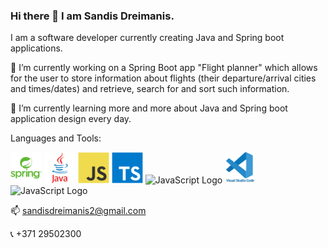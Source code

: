 ### Hi there 👋 I am Sandis Dreimanis.

I am a software developer currently creating Java and Spring boot applications.

🔭 I’m currently working on a Spring Boot app "Flight planner" which allows for the user to store information about flights (their departure/arrival cities and times/dates) and retrieve, search for and sort such information.

🌱 I’m currently learning more and more about Java and Spring boot application design every day.

Languages and Tools: 

<img src="https://github.com/devicons/devicon/blob/master/icons/spring/spring-original-wordmark.svg" alt="JavaScript Logo" width="50" height="50" /> <img src="https://github.com/devicons/devicon/blob/master/icons/java/java-original-wordmark.svg" alt="Java Logo" width="50" height="50" /> <img src="https://github.com/devicons/devicon/blob/master/icons/javascript/javascript-original.svg" alt="JavaScript Logo" width="50" height="50" /> <img src="https://github.com/devicons/devicon/blob/master/icons/typescript/typescript-original.svg" alt="JavaScript Logo" width="50" height="50" /> <img src="https://cdn.worldvectorlogo.com/logos/intellij-idea-1.svg" alt="JavaScript Logo" width="50" height="50" /> <img src="https://github.com/devicons/devicon/blob/master/icons/vscode/vscode-original-wordmark.svg" alt="JavaScript Logo" width="50" height="50" /> <img src="https://cdn.worldvectorlogo.com/logos/postman.svg" alt="JavaScript Logo" width="50" height="50" />

📫 sandisdreimanis2@gmail.com 

📞 +371 29502300
<!--
**SandisD1/SandisD1** is a ✨ _special_ ✨ repository because its `README.md` (this file) appears on your GitHub profile.



Here are some ideas to get you started:

- 🔭 I’m currently working on ...
- 🌱 I’m currently learning ...
- 👯 I’m looking to collaborate on ...
- 🤔 I’m looking for help with ...
- 💬 Ask me about ...
- 📫 How to reach me: ...
- 😄 Pronouns: ...
- ⚡ Fun fact: ...
-->
